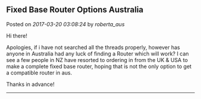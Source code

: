 ## Fixed Base Router Options Australia
Posted on *2017-03-20 03:08:24* by *roberta_aus*

Hi there! 

Apologies, if i have not searched all the threads properly, however has anyone in Australia had any luck of finding a Router which will work?  I can see a few people in NZ have resorted to ordering in from the UK & USA to make a complete fixed base router, hoping that is not the only option to get a compatible router in aus. 

Thanks in advance!

---

